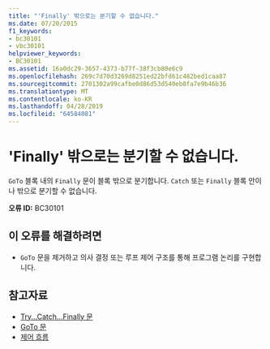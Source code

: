 ```yaml
---
title: "'Finally' 밖으로는 분기할 수 없습니다."
ms.date: 07/20/2015
f1_keywords:
- bc30101
- vbc30101
helpviewer_keywords:
- BC30101
ms.assetid: 16a0dc29-3657-4373-b77f-38f3cb80e6c9
ms.openlocfilehash: 269c7d70d3269d8251ed22bfd61c482bed1caa87
ms.sourcegitcommit: 2701302a99cafbe0d86d53d540eb0fa7e9b46b36
ms.translationtype: MT
ms.contentlocale: ko-KR
ms.lasthandoff: 04/28/2019
ms.locfileid: "64584081"
---
```

# <a name="branching-out-of-a-finally-is-not-valid"></a>'Finally' 밖으로는 분기할 수 없습니다.
`GoTo` 블록 내의 `Finally` 문이 블록 밖으로 분기합니다. `Catch` 또는 `Finally` 블록 안이나 밖으로 분기할 수 없습니다.  
  
 **오류 ID:** BC30101  
  
## <a name="to-correct-this-error"></a>이 오류를 해결하려면  
  
- `GoTo` 문을 제거하고 의사 결정 또는 루프 제어 구조를 통해 프로그램 논리를 구현합니다.  
  
## <a name="see-also"></a>참고자료

- [Try...Catch...Finally 문](../../visual-basic/language-reference/statements/try-catch-finally-statement.md)
- [GoTo 문](../../visual-basic/language-reference/statements/goto-statement.md)
- [제어 흐름](../../visual-basic/programming-guide/language-features/control-flow/index.md)
